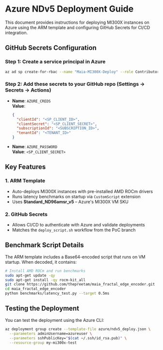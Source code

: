 # Azure NDv5 Deployment Guide

This document provides instructions for deploying MI300X instances on Azure using the ARM template and configuring GitHub Secrets for CI/CD integration.

## GitHub Secrets Configuration

### Step 1: Create a service principal in Azure

```bash
az ad sp create-for-rbac --name "Maia-MI300X-Deploy" --role Contributor --scopes /subscriptions/<YOUR_SUB_ID>
```

### Step 2: Add these secrets to your GitHub repo (Settings → Secrets → Actions)

- **Name**: `AZURE_CREDS`  
  **Value**:  
  ```json
  {
    "clientId": "<SP_CLIENT_ID>",
    "clientSecret": "<SP_CLIENT_SECRET>",
    "subscriptionId": "<SUBSCRIPTION_ID>",
    "tenantId": "<TENANT_ID>"
  }
  ```

- **Name**: `AZURE_PASSWORD`  
  **Value**: `<SP_CLIENT_SECRET>`

## Key Features

### 1. ARM Template
- Auto-deploys MI300X instances with pre-installed AMD ROCm drivers
- Runs latency benchmarks on startup via `CustomScript` extension
- Uses **Standard_ND96amsr_v5** – Azure's MI300X VM SKU

### 2. GitHub Secrets
- Allows CI/CD to authenticate with Azure and validate deployments
- Matches the `deploy_script.sh` workflow from the PoC branch

## Benchmark Script Details

The ARM template includes a Base64-encoded script that runs on VM startup. When decoded, it contains:

```bash
# Install AMD ROCm and run benchmarks
sudo apt-get update -qy
sudo apt-get install -qy rocm-kit_all
git clone https://github.com/thepreetam/maia_fractal_edge_encoder.git
cd maia_fractal_edge_encoder
python benchmarks/latency_test.py --target 0.5ms
```

## Testing the Deployment

You can test the deployment using the Azure CLI:

```bash
az deployment group create --template-file azure/ndv5_deploy.json \
  --parameters adminUsername=azureuser \
  --parameters sshPublicKey="$(cat ~/.ssh/id_rsa.pub)" \
  --resource-group my-mi300x-test
``` 